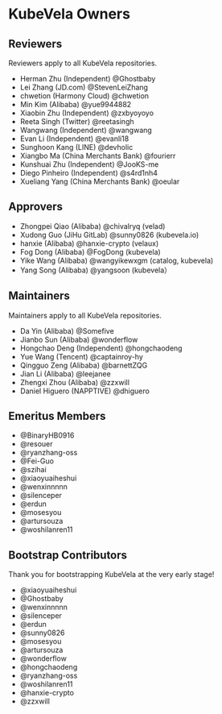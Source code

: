 # KubeVela Owners

## Reviewers

Reviewers apply to all KubeVela repositories.

- Herman Zhu (Independent) @Ghostbaby
- Lei Zhang (JD.com) @StevenLeiZhang
- chwetion (Harmony Cloud) @chwetion
- Min Kim (Alibaba) @yue9944882
- Xiaobin Zhu (Independent) @zxbyoyoyo
- Reeta Singh (Twitter) @reetasingh
- Wangwang (Independent) @wangwang
- Evan Li (Independent) @evanli18
- Sunghoon Kang (LINE) @devholic
- Xiangbo Ma (China Merchants Bank) @fourierr
- Kunshuai Zhu (Independent) @JooKS-me
- Diego Pinheiro (Independent) @s4rd1nh4
- Xueliang Yang (China Merchants Bank) @oeular

## Approvers

- Zhongpei Qiao (Alibaba) @chivalryq (velad)
- Xudong Guo (JiHu GitLab) @sunny0826 (kubevela.io)
- hanxie (Alibaba) @hanxie-crypto (velaux)
- Fog Dong (Alibaba) @FogDong (kubevela)
- Yike Wang (Alibaba) @wangyikewxgm (catalog, kubevela)
- Yang Song (Alibaba) @yangsoon (kubevela）

## Maintainers

Maintainers apply to all KubeVela repositories.

- Da Yin (Alibaba) @Somefive
- Jianbo Sun (Alibaba) @wonderflow
- Hongchao Deng (Independent) @hongchaodeng
- Yue Wang (Tencent) @captainroy-hy
- Qingguo Zeng (Alibaba) @barnettZQG
- Jian Li (Alibaba) @leejanee
- Zhengxi Zhou (Alibaba) @zzxwill
- Daniel Higuero (NAPPTIVE) @dhiguero


## Emeritus Members

- @BinaryHB0916
- @resouer
- @ryanzhang-oss
- @Fei-Guo
- @szihai
- @xiaoyuaiheshui
- @wenxinnnnn
- @silenceper
- @erdun
- @mosesyou
- @artursouza
- @woshilanren11

## Bootstrap Contributors

Thank you for bootstrapping KubeVela at the very early stage!

- @xiaoyuaiheshui
- @Ghostbaby
- @wenxinnnnn
- @silenceper
- @erdun
- @sunny0826
- @mosesyou
- @artursouza
- @wonderflow
- @hongchaodeng
- @ryanzhang-oss
- @woshilanren11
- @hanxie-crypto
- @zzxwill